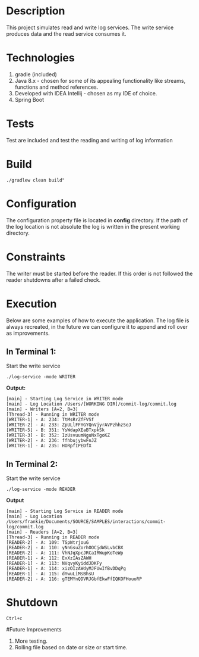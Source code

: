 # Description

This project simulates read and write log services. The write service produces data
and the read service consumes it.

# Technologies
1. gradle (included)
2. Java 8.x - chosen for some of its appealing functionality like streams, functions and method references.
3. Developed with IDEA Intellij - chosen as my IDE of choice.
4. Spring Boot

# Tests

Test are included and test the reading and writing of log information

# Build

```
./gradlew clean build"
```

# Configuration

The configuration property file is located in **config** directory. If the path of the log
location is not absolute the log is written in the present working directory.

# Constraints

The writer must be started before the reader. If this order is not followed the reader shutdowns
after a failed check.

# Execution
Below are some examples of how to execute the application. The log file is always
recreated, in the future we can configure it to append and roll over as improvements.

## In Terminal 1:

Start the write service

```
./log-service -mode WRITER
```

**Output:**
```
[main] - Starting Log Service in WRITER mode
[main] - Log Location /Users/[WORKING DIR]/commit-log/commit.log
[main] - Writers [A=2, B=3]
[Thread-3] - Running in WRITER mode
[WRITER-1] - A: 234: TtMsRrZfFVSf
[WRITER-2] - A: 233: ZpULlFFYGYQnVjyrAVPzhhzSeJ
[WRITER-5] - B: 351: YsWdapXEaBTxpkSk
[WRITER-3] - B: 352: IzUsvuumNguNxTgoKZ
[WRITER-2] - A: 236: ffhbujybwFnJZ
[WRITER-1] - A: 235: HORpfIPEDfX

```

## In Terminal 2:

Start the write service

```
./log-service -mode READER
```

**Output**
```
[main] - Starting Log Service in READER mode
[main] - Log Location /Users/frankie/Documents/SOURCE/SAMPLES/interactions/commit-log/commit.log
[main] - Readers [A=2, B=3]
[Thread-3] - Running in READER mode
[READER-2] - A: 109: TSpWtrjouG
[READER-2] - A: 110: yNnGsuZorhOOCjdWSLvbCBX
[READER-2] - A: 111: VhNJqXpcJRCaIRWupKoTeWp
[READER-1] - A: 112: ExXzIAsZAWH
[READER-1] - A: 113: NVqvyKyiddJDKFy
[READER-1] - A: 114: xizOIzAWdyMJFUwIfBvDDqPg
[READER-1] - A: 115: dYwuLiMsBhsU
[READER-2] - A: 116: gTEMYnQDVRJGbfEkwFfIQKOFHouoRP
```

# Shutdown

```
Ctrl+c
```

#Future Improvements

1. More testing.
2. Rolling file based on date or size or start time.

